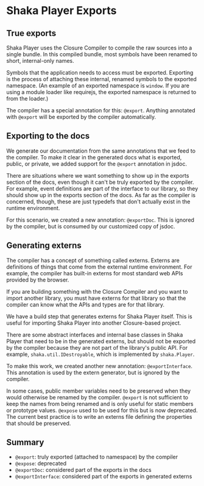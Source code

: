 # Shaka Player Exports

## True exports

Shaka Player uses the Closure Compiler to compile the raw sources into a single
bundle.  In this compiled bundle, most symbols have been renamed to short,
internal-only names.

Symbols that the application needs to access must be exported.  Exporting is the
process of attaching these internal, renamed symbols to the exported namespace.
(An example of an exported namespace is `window`.  If you are using a module
loader like requirejs, the exported namespace is returned to from the loader.)

The compiler has a special annotation for this: `@export`.  Anything annotated
with `@export` will be exported by the compiler automatically.


## Exporting to the docs

We generate our documentation from the same annotations that we feed to the
compiler.  To make it clear in the generated docs what is exported, public, or
private, we added support for the `@export` annotation in jsdoc.

There are situations where we want something to show up in the exports section
of the docs, even though it can't be truly exported by the compiler.  For
example, event definitions are part of the interface to our library, so they
should show up in the exports section of the docs.  As far as the compiler is
concerned, though, these are just typedefs that don't actually exist in the
runtime environment.

For this scenario, we created a new annotation: `@exportDoc`.  This is ignored
by the compiler, but is consumed by our customized copy of jsdoc.


## Generating externs

The compiler has a concept of something called externs.  Externs are definitions
of things that come from the external runtime environment.  For example, the
compiler has built-in externs for most standard web APIs provided by the
browser.

If you are building something with the Closure Compiler and you want to import
another library, you must have externs for that library so that the compiler can
know what the APIs and types are for that library.

We have a build step that generates externs for Shaka Player itself.  This is
useful for importing Shaka Player into another Closure-based project.

There are some abstract interfaces and internal base classes in Shaka Player
that need to be in the generated externs, but should not be exported by the
compiler because they are not part of the library's public API.  For example,
`shaka.util.IDestroyable`, which is implemented by `shaka.Player`.

To make this work, we created another new annotation: `@exportInterface`.  This
annotation is used by the extern generator, but is ignored by the compiler.

In some cases, public member variables need to be preserved when they would
otherwise be renamed by the compiler. `@export` is not sufficient to keep the
names from being renamed and is only useful for static members or prototype
values. `@expose` used to be used for this but is now deprecated. The current
best practice is to write an externs file defining the properties that should
be preserved.


## Summary

 - `@export`: truly exported (attached to namespace) by the compiler
 - `@expose`: deprecated
 - `@exportDoc`: considered part of the exports in the docs
 - `@exportInterface`: considered part of the exports in generated externs
